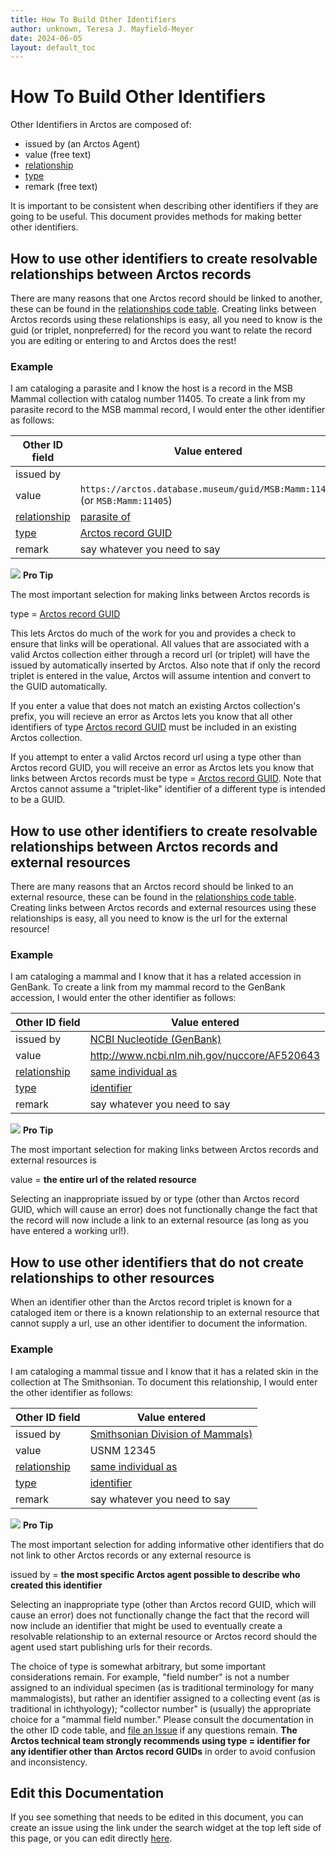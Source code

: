 ```yaml
---
title: How To Build Other Identifiers
author: unknown, Teresa J. Mayfield-Meyer
date: 2024-06-05
layout: default_toc
---
```


# How To Build Other Identifiers

Other Identifiers in Arctos are composed of:

 - issued by (an Arctos Agent)
 - value (free text)
 - [relationship](https://arctos.database.museum/info/ctDocumentation.cfm?table=ctid_references)
 - [type](http://arctos.database.museum/info/ctDocumentation.cfm?table=CTCOLL_OTHER_ID_TYPE)
 - remark (free text) 

It is important to be consistent when describing other identifiers if they are going to be useful. This document provides methods for making better other identifiers.

## How to use other identifiers to create resolvable relationships between Arctos records

There are many reasons that one Arctos record should be linked to another, these can be found in the [relationships code table](https://arctos.database.museum/info/ctDocumentation.cfm?table=ctid_references). Creating links between Arctos records using these relationships is easy, all you need to know is the guid (or triplet, nonpreferred) for the record you want to relate the record you are editing or entering to and Arctos does the rest!

### Example

I am cataloging a parasite and I know the host is a record in the MSB Mammal collection with catalog number 11405. To create a link from my parasite record to the MSB mammal record, I would enter the other identifier as follows:

Other ID field | Value entered 
 -- | -- 
issued by | 
value |  ``https://arctos.database.museum/guid/MSB:Mamm:11405`` (or ``MSB:Mamm:11405``)
[relationship](https://arctos.database.museum/info/ctDocumentation.cfm?table=ctid_references) | [parasite of](https://arctos.database.museum/info/ctDocumentation.cfm?table=ctid_references#parasite_of) 
[type](http://arctos.database.museum/info/ctDocumentation.cfm?table=CTCOLL_OTHER_ID_TYPE) | [Arctos record GUID](https://arctos.database.museum/info/ctDocumentation.cfm?table=ctcoll_other_id_type#arctos_record_guid) 
remark | say whatever you need to say 

![](https://raw.Githubusercontent.com/ArctosDB/documentation-wiki/gh-pages/tutorial_images/Bear%20Pro.jpg) **Pro Tip**

   The most important selection for making links between Arctos records is

   type = [Arctos record GUID](https://arctos.database.museum/info/ctDocumentation.cfm?table=ctcoll_other_id_type#arctos_record_guid)

   This lets Arctos do much of the work for you and provides a check to ensure that links will be operational. All values that are associated with a valid Arctos collection either through a record url (or triplet) will have the issued by automatically inserted by Arctos. Also note that if only the record triplet is entered in the value, Arctos will assume intention and convert to the GUID automatically.

If you enter a value that does not match an existing Arctos collection's prefix, you will recieve an error as Arctos lets you know that all other identifiers of type [Arctos record GUID](https://arctos.database.museum/info/ctDocumentation.cfm?table=ctcoll_other_id_type#arctos_record_guid) must be included in an existing Arctos collection.

If you attempt to enter a valid Arctos record url using a type other than Arctos record GUID, you will receive an error as Arctos lets you know that links between Arctos records must be type = [Arctos record GUID](https://arctos.database.museum/info/ctDocumentation.cfm?table=ctcoll_other_id_type#arctos_record_guid). Note that Arctos cannot assume a "triplet-like" identifier of a different type is intended to be a GUID.

## How to use other identifiers to create resolvable relationships between Arctos records and external resources

There are many reasons that an Arctos record should be linked to an external resource, these can be found in the [relationships code table](https://arctos.database.museum/info/ctDocumentation.cfm?table=ctid_references). Creating links between Arctos records and external resources using these relationships is easy, all you need to know is the url for the external resource!

### Example

I am cataloging a mammal and I know that it has a related accession in GenBank. To create a link from my mammal record to the GenBank accession, I would enter the other identifier as follows:

Other ID field | Value entered 
 -- | -- 
issued by | [NCBI Nucleotide (GenBank)](https://arctos.database.museum/agent/21349032)
value | http://www.ncbi.nlm.nih.gov/nuccore/AF520643
[relationship](https://arctos.database.museum/info/ctDocumentation.cfm?table=ctid_references) | [same individual as](https://arctos.database.museum/info/ctDocumentation.cfm?table=ctid_references#same_individual_as) 
[type](http://arctos.database.museum/info/ctDocumentation.cfm?table=CTCOLL_OTHER_ID_TYPE) | [identifier](https://arctos.database.museum/info/ctDocumentation.cfm?table=ctcoll_other_id_type#identifier) 
remark | say whatever you need to say 

![](https://raw.Githubusercontent.com/ArctosDB/documentation-wiki/gh-pages/tutorial_images/Bear%20Pro.jpg) **Pro Tip**

   The most important selection for making links between Arctos records and external resources is

   value = **the entire url of the related resource**

   Selecting an inappropriate issued by or type (other than Arctos record GUID, which will cause an error) does not functionally change the fact that the record will now include a link to an external resource (as long as you have entered a working url!).

## How to use other identifiers that do not create relationships to other resources

When an identifier other than the Arctos record triplet is known for a cataloged item or there is a known relationship to an external resource that cannot supply a url, use an other identifier to document the information.

### Example

I am cataloging a mammal tissue and I know that it has a related skin in the collection at The Smithsonian. To document this relationship, I would enter the other identifier as follows:

Other ID field | Value entered 
 -- | -- 
issued by | [Smithsonian Division of Mammals)](https://arctos.database.museum/agent/21347824)
value | USNM 12345
[relationship](https://arctos.database.museum/info/ctDocumentation.cfm?table=ctid_references) | [same individual as](https://arctos.database.museum/info/ctDocumentation.cfm?table=ctid_references#same_individual_as) 
[type](http://arctos.database.museum/info/ctDocumentation.cfm?table=CTCOLL_OTHER_ID_TYPE) | [identifier](https://arctos.database.museum/info/ctDocumentation.cfm?table=ctcoll_other_id_type#identifier) 
remark | say whatever you need to say 

![](https://raw.Githubusercontent.com/ArctosDB/documentation-wiki/gh-pages/tutorial_images/Bear%20Pro.jpg) **Pro Tip**

   The most important selection for adding informative other identifiers that do not link to other Arctos records or any external resource is

   issued by = **the most specific Arctos agent possible to describe who created this identifier**

Selecting an inappropriate type (other than Arctos record GUID, which will cause an error) does not functionally change the fact that the record will now include an identifier that might be used to eventually create a resolvable relationship to an external resource or Arctos record should the agent used start publishing urls for their records. 

The choice of type is somewhat arbitrary, but some important considerations remain. For example, "field number" is not a number assigned to an individual specimen (as is traditional terminology for many mammalogists), but rather an identifier assigned to a collecting event (as is traditional in ichthyology); "collector number" is (usually) the appropriate choice for a "mammal field number." Please consult the documentation in the other ID code table, and [file an Issue](https://github.com/ArctosDB/arctos/issues/new) if any questions remain. **The Arctos technical team strongly recommends using type = identifier for any identifier other than Arctos record GUIDs** in order to avoid confusion and inconsistency.

## Edit this Documentation

If you see something that needs to be edited in this document, you can create an issue using the link under the search widget at the top left side of this page, or you can edit directly <a href="https://github.com/ArctosDB/documentation-wiki/edit/gh-pages/_how_to/How-to-choose-the-proper-other-identifier-type.markdown" target="_blank">here</a>.
